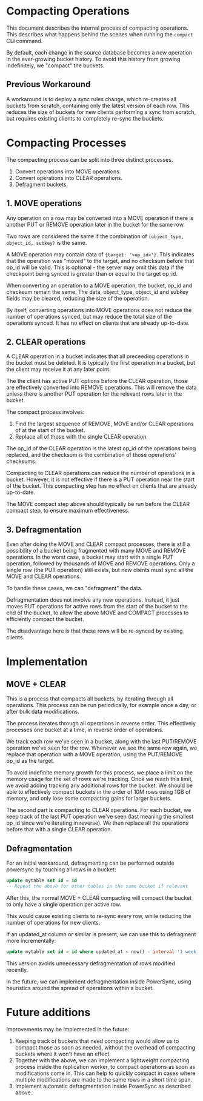# Compacting Operations

This document describes the internal process of compacting operations. This describes what happens behind the scenes when running the `compact` CLI command.

By default, each change in the source database becomes a new operation in the ever-growing bucket history. To avoid this history from growing indefinitely, we "compact" the buckets.

## Previous Workaround

A workaround is to deploy a sync rules change, which re-creates all buckets from scratch, containing only the latest version of each row. This reduces the size of buckets for new clients performing a sync from scratch, but requires existing clients to completely re-sync the buckets.

# Compacting Processes

The compacting process can be split into three distinct processes.

1. Convert operations into MOVE operations.
2. Convert operations into CLEAR operations.
3. Defragment buckets.

## 1. MOVE operations

Any operation on a row may be converted into a MOVE operation if there is another PUT or REMOVE operation later in the bucket for the same row.

Two rows are considered the same if the combination of `(object_type, object_id, subkey)` is the same.

A MOVE operation may contain data of `{target: '<op_id>'}`. This indicates that the operation was "moved" to the target, and no checksum before that op_id will be valid. This is optional - the server may omit this data if the checkpoint being synced is greater than or equal to the target op_id.

When converting an operation to a MOVE operation, the bucket, op_id and checksum remain the same. The data, object_type, object_id and subkey fields may be cleared, reducing the size of the operation.

By itself, converting operations into MOVE operations does not reduce the number of operations synced, but may reduce the total size of the operations synced. It has no effect on clients that are already up-to-date.

## 2. CLEAR operations

A CLEAR operation in a bucket indicates that all preceeding operations in the bucket must be deleted. It is typically the first operation in a bucket, but the client may receive it at any later point.

The the client has active PUT options before the CLEAR operation, those are effectively converted into REMOVE operations. This will remove the data unless there is another PUT operation for the relevant rows later in the bucket.

The compact process involves:

1. Find the largest sequence of REMOVE, MOVE and/or CLEAR operations of at the start of the bucket.
2. Replace all of those with the single CLEAR operation.

The op_id of the CLEAR operation is the latest op_id of the operations being replaced, and the checksum is the combination of those operations' checksums.

Compacting to CLEAR operations can reduce the number of operations in a bucket. However,
it is not effective if there is a PUT operation near the start of the bucket. This compacting step has no effect on clients that are already up-to-date.

The MOVE compact step above should typically be run before the CLEAR compact step, to ensure maximum effectiveness.

## 3. Defragmentation

Even after doing the MOVE and CLEAR compact processes, there is still a possibility of a bucket being fragmented with many MOVE and REMOVE operations. In the worst case, a bucket may start with a single PUT operation, followed by thousands of MOVE and REMOVE operations. Only a single row (the PUT operation) still exists, but new clients must sync all the MOVE and CLEAR operations.

To handle these cases, we can "defragment" the data.

Defragmentation does not involve any new operations. Instead, it just moves PUT operations for active rows from the start of the bucket to the end of the bucket, to allow the above MOVE and COMPACT processes to efficiently compact the bucket.

The disadvantage here is that these rows will be re-synced by existing clients.

# Implementation

## MOVE + CLEAR

This is a process that compacts all buckets, by iterating through all operations. This process can be run periodically, for example once a day, or after bulk data modifications.

The process iterates through all operations in reverse order. This effectively processes one bucket at a time, in reverse order of operatoins.

We track each row we've seen in a bucket, along with the last PUT/REMOVE operation we've seen for the row. Whenever we see the same row again, we replace that operation with a MOVE operation, using the PUT/REMOVE op_id as the target.

To avoid indefinite memory growth for this process, we place a limit on the memory usage for the set of rows we're tracking. Once we reach this limit, we avoid adding tracking any additional rows for the bucket. We should be able to effectively compact buckets in the order of 10M rows using 1GB of memory, and only lose some compacting gains for larger buckets.

The second part is compacting to CLEAR operations. For each bucket, we keep track of the last PUT operation we've seen (last meaning the smallest op_id since we're iterating in reverse). We then replace all the operations before that with a single CLEAR operation.

## Defragmentation

For an initial workaround, defragmenting can be performed outside powersync by touching all rows in a bucket:

```sql
update mytable set id = id
-- Repeat the above for other tables in the same bucket if relevant
```

After this, the normal MOVE + CLEAR compacting will compact the bucket to only have a single operation per active row.

This would cause existing clients to re-sync every row, while reducing the number of operations for new clients.

If an updated_at column or similar is present, we can use this to defragment more incrementally:

```sql
update mytable set id = id where updated_at < now() - interval '1 week'
```

This version avoids unnecessary defragmentation of rows modified recently.

In the future, we can implement defragmentation inside PowerSync, using heuristics around the spread of operations within a bucket.

# Future additions

Improvements may be implemented in the future:

1. Keeping track of buckets that need compacting would allow us to compact those as soon as needed, without the overhead of compacting buckets where it won't have an effect.
2. Together with the above, we can implement a lightweight compacting process inside the replication worker, to compact operations as soon as modifications come in. This can help to quickly compact in cases where multiple modifications are made to the same rows in a short time span.
3. Implement automatic defragmentation inside PowerSync as described above.

